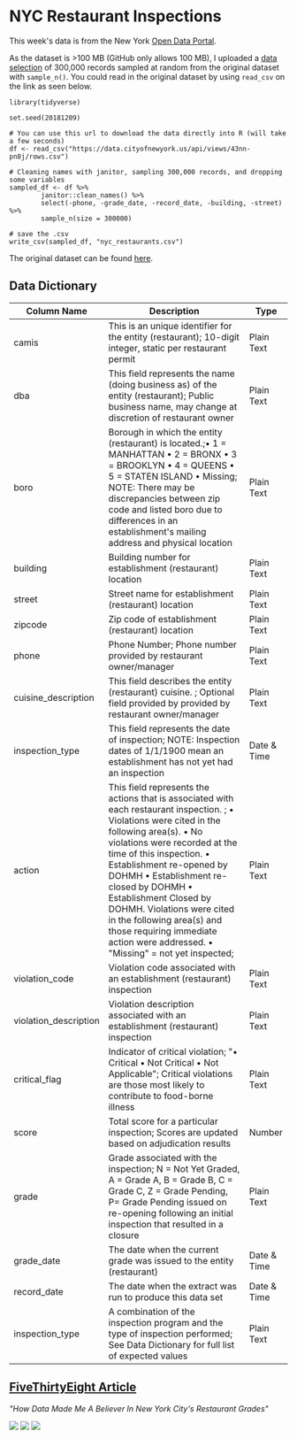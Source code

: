 # NYC Restaurant Inspections

This week's data is from the New York [Open Data Portal](https://data.cityofnewyork.us/Health/DOHMH-New-York-City-Restaurant-Inspection-Results/43nn-pn8j/data).

As the dataset is >100 MB (GitHub only allows 100 MB), I uploaded a [data selection](https://github.com/rfordatascience/tidytuesday/blob/master/data/2018-12-11/nyc_restaurants.csv) of 300,000 records sampled at random from the original dataset with `sample_n()`. You could read in the original dataset by using `read_csv` on the link as seen below.

```
library(tidyverse)

set.seed(20181209)

# You can use this url to download the data directly into R (will take a few seconds)
df <- read_csv("https://data.cityofnewyork.us/api/views/43nn-pn8j/rows.csv")

# Cleaning names with janitor, sampling 300,000 records, and dropping some variables
sampled_df <- df %>% 
        janitor::clean_names() %>%
        select(-phone, -grade_date, -record_date, -building, -street) %>% 
        sample_n(size = 300000)

# save the .csv
write_csv(sampled_df, "nyc_restaurants.csv")
```

The original dataset can be found [here](https://data.cityofnewyork.us/Health/DOHMH-New-York-City-Restaurant-Inspection-Results/43nn-pn8j/data).

## Data Dictionary

| Column Name           | Description                                                                                                                                                                                                                                                                                                                                                                                                                                          | Type        |
|-----------------------|------------------------------------------------------------------------------------------------------------------------------------------------------------------------------------------------------------------------------------------------------------------------------------------------------------------------------------------------------------------------------------------------------------------------------------------------------|-------------|
| camis                 | This is an unique identifier for the entity (restaurant); 10-digit integer, static per restaurant permit                                                                                                                                                                                                                                                                                                                                             | Plain Text  |
| dba                   | This field represents the name (doing business as) of the entity (restaurant); Public business name, may change at discretion of restaurant owner                                                                                                                                                                                                                                                                                                    | Plain Text  |
| boro                  | Borough in which the entity (restaurant) is located.;• 1 = MANHATTAN • 2 = BRONX • 3 = BROOKLYN • 4 = QUEENS • 5 = STATEN ISLAND • Missing; NOTE: There may be discrepancies between zip code and listed boro due to differences in an establishment's mailing address and physical location                                                                                                                                                         | Plain Text  |
| building              | Building number for establishment (restaurant) location                                                                                                                                                                                                                                                                                                                                                                                              | Plain Text  |
| street                | Street name for establishment (restaurant) location                                                                                                                                                                                                                                                                                                                                                                                                  | Plain Text  |
| zipcode               | Zip code of establishment (restaurant) location                                                                                                                                                                                                                                                                                                                                                                                                      | Plain Text  |
| phone                 | Phone Number; Phone number provided by restaurant owner/manager                                                                                                                                                                                                                                                                                                                                                                                      | Plain Text  |
| cuisine_description   | This field describes the entity (restaurant) cuisine. ; Optional field provided by provided by restaurant owner/manager                                                                                                                                                                                                                                                                                                                              | Plain Text  |
| inspection_type       | This field represents the date of inspection; NOTE: Inspection dates of 1/1/1900 mean an establishment has not yet had an inspection                                                                                                                                                                                                                                                                                                                 | Date & Time |
| action                | This field represents the actions that is associated with each restaurant inspection. ; • Violations were cited in the following area(s). • No violations were recorded at the time of this inspection. • Establishment re-opened by DOHMH • Establishment re-closed by DOHMH • Establishment Closed by DOHMH.  Violations were cited in the following area(s) and those requiring immediate action were addressed. • "Missing" = not yet inspected; | Plain Text  |
| violation_code        | Violation code associated with an establishment (restaurant) inspection                                                                                                                                                                                                                                                                                                                                                                              | Plain Text  |
| violation_description | Violation description associated with an establishment  (restaurant) inspection                                                                                                                                                                                                                                                                                                                                                                      | Plain Text  |
| critical_flag         | Indicator of critical violation;  "• Critical • Not Critical • Not Applicable"; Critical violations are those most likely to contribute to food-borne illness                                                                                                                                                                                                                                                                                        | Plain Text  |
| score                 | Total score for a particular inspection; Scores are updated based on adjudication results                                                                                                                                                                                                                                                                                                                                                            | Number      |
| grade                 | Grade associated with the inspection; N = Not Yet Graded, A = Grade A, B = Grade B, C = Grade C, Z = Grade Pending, P= Grade Pending issued on re-opening following an initial inspection that resulted in a closure                                                                                                                                                                                                                               | Plain Text  |
| grade_date            | The date when the current grade was issued to the entity (restaurant)                                                                                                                                                                                                                                                                                                                                                                                | Date & Time |
| record_date           | The date when the extract was run to produce this data set                                                                                                                                                                                                                                                                                                                                                                                           | Date & Time |
| inspection_type       | A combination of the inspection program and the type of inspection performed; See Data Dictionary for full list of expected values                                                                                                                                                                                                                                                                                                                   | Plain Text  |

## [FiveThirtyEight Article](https://fivethirtyeight.com/features/how-data-made-me-a-believer-in-new-york-citys-restaurant-grades/)

*"How Data Made Me A Believer In New York City's Restaurant Grades"*

![](https://fivethirtyeight.com/wp-content/uploads/2014/08/fung-feature-health-grades-1.png?w=575)
![](https://fivethirtyeight.com/wp-content/uploads/2014/08/fung-feature-health-grades-2.png?w=575)
![](https://fivethirtyeight.com/wp-content/uploads/2014/08/fung-feature-health-grades-3.png?w=575)
